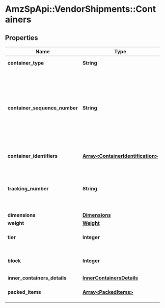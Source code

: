 # AmzSpApi::VendorShipments::Containers

## Properties
Name | Type | Description | Notes
------------ | ------------- | ------------- | -------------
**container_type** | **String** | The type of container. | 
**container_sequence_number** | **String** | An integer that must be submitted for multi-box shipments only, where one item may come in separate packages. | [optional] 
**container_identifiers** | [**Array&lt;ContainerIdentification&gt;**](ContainerIdentification.md) | A list of carton identifiers. | 
**tracking_number** | **String** | The tracking number used for identifying the shipment. | [optional] 
**dimensions** | [**Dimensions**](Dimensions.md) |  | [optional] 
**weight** | [**Weight**](Weight.md) |  | [optional] 
**tier** | **Integer** | Number of layers per pallet. | [optional] 
**block** | **Integer** | Number of cartons per layer on the pallet. | [optional] 
**inner_containers_details** | [**InnerContainersDetails**](InnerContainersDetails.md) |  | [optional] 
**packed_items** | [**Array&lt;PackedItems&gt;**](PackedItems.md) | A list of packed items. | [optional] 

